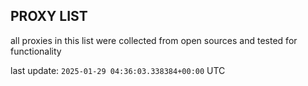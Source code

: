 ## PROXY LIST

all proxies in this list were collected from open sources and tested for functionality

last update: `2025-01-29 04:36:03.338384+00:00` UTC